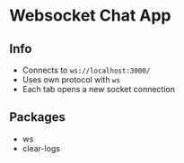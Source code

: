 # Websocket Chat App

## Info

- Connects to `ws://localhost:3000/`
- Uses own protocol with `ws`
- Each tab opens a new socket connection

## Packages

- ws
- clear-logs
